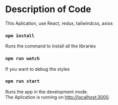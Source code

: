 # Description of Code

This Aplication, use React, redux, tailwindcss, axios

### `npm install`

Runs the command to install all the libraries

### `npm run watch`

If you want to debug the styles

### `npm run start`

Runs the app in the development mode.\
The Aplication is running on [http://localhost:3000](http://localhost:3000).
